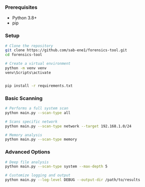

### Prerequisites
- Python 3.8+
- pip

### Setup
```bash
# Clone the repository
git clone https://github.com/sab-ene1/forensics-tool.git
cd forensics-tool

# Create a virtual environment
python -m venv venv
venv\Scripts\activate


pip install -r requirements.txt
```



### Basic Scanning
```bash
# Performs a full system scan
python main.py --scan-type all

# Scans specific network 
python main.py --scan-type network --target 192.168.1.0/24

# Memory analysis
python main.py --scan-type memory
```

### Advanced Options
```bash
# Deep file analysis 
python main.py --scan-type system --max-depth 5

# Customize logging and output
python main.py --log-level DEBUG --output-dir /path/to/results
```





